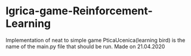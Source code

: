 # Igrica-game-Reinforcement-Learning
Implementation of neat to simple game
PticaUcenica(learning bird) is the name of the main.py file that should be run.
Made on 21.04.2020


